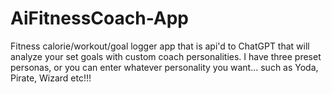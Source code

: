 # AiFitnessCoach-App
Fitness calorie/workout/goal logger app that is api'd to ChatGPT that will analyze your set goals with custom coach personalities. I have three preset personas, or you can enter whatever personality you want... such as Yoda, Pirate, Wizard etc!!!
